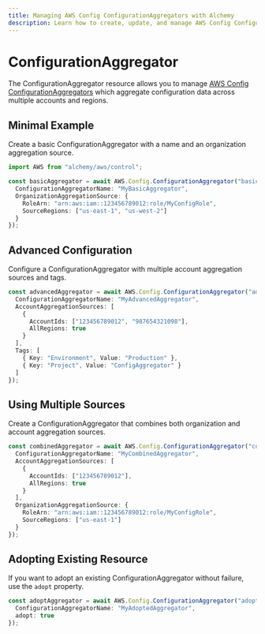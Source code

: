 ```yaml
---
title: Managing AWS Config ConfigurationAggregators with Alchemy
description: Learn how to create, update, and manage AWS Config ConfigurationAggregators using Alchemy Cloud Control.
---
```


# ConfigurationAggregator

The ConfigurationAggregator resource allows you to manage [AWS Config ConfigurationAggregators](https://docs.aws.amazon.com/config/latest/userguide/) which aggregate configuration data across multiple accounts and regions.

## Minimal Example

Create a basic ConfigurationAggregator with a name and an organization aggregation source.

```ts
import AWS from "alchemy/aws/control";

const basicAggregator = await AWS.Config.ConfigurationAggregator("basicAggregator", {
  ConfigurationAggregatorName: "MyBasicAggregator",
  OrganizationAggregationSource: {
    RoleArn: "arn:aws:iam::123456789012:role/MyConfigRole",
    SourceRegions: ["us-east-1", "us-west-2"]
  }
});
```

## Advanced Configuration

Configure a ConfigurationAggregator with multiple account aggregation sources and tags.

```ts
const advancedAggregator = await AWS.Config.ConfigurationAggregator("advancedAggregator", {
  ConfigurationAggregatorName: "MyAdvancedAggregator",
  AccountAggregationSources: [
    {
      AccountIds: ["123456789012", "987654321098"],
      AllRegions: true
    }
  ],
  Tags: [
    { Key: "Environment", Value: "Production" },
    { Key: "Project", Value: "ConfigAggregator" }
  ]
});
```

## Using Multiple Sources

Create a ConfigurationAggregator that combines both organization and account aggregation sources.

```ts
const combinedAggregator = await AWS.Config.ConfigurationAggregator("combinedAggregator", {
  ConfigurationAggregatorName: "MyCombinedAggregator",
  AccountAggregationSources: [
    {
      AccountIds: ["123456789012"],
      AllRegions: true
    }
  ],
  OrganizationAggregationSource: {
    RoleArn: "arn:aws:iam::123456789012:role/MyConfigRole",
    SourceRegions: ["us-east-1"]
  }
});
```

## Adopting Existing Resource

If you want to adopt an existing ConfigurationAggregator without failure, use the `adopt` property.

```ts
const adoptAggregator = await AWS.Config.ConfigurationAggregator("adoptAggregator", {
  ConfigurationAggregatorName: "MyAdoptedAggregator",
  adopt: true
});
```